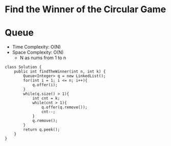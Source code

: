 # Find the Winner of the Circular Game

# Queue

- Time Complexity: O(N)
- Space Complexity: O(N)
  - N as nums from 1 to n

```
class Solution {
    public int findTheWinner(int n, int k) {
        Queue<Integer> q = new LinkedList();
        for(int i = 1; i <= n; i++){
            q.offer(i);
        }
        while(q.size() > 1){
            int cnt = k;
            while(cnt > 1){
                q.offer(q.remove());
                cnt--;
            }
            q.remove();
        }
        return q.peek();
    }
}
```

